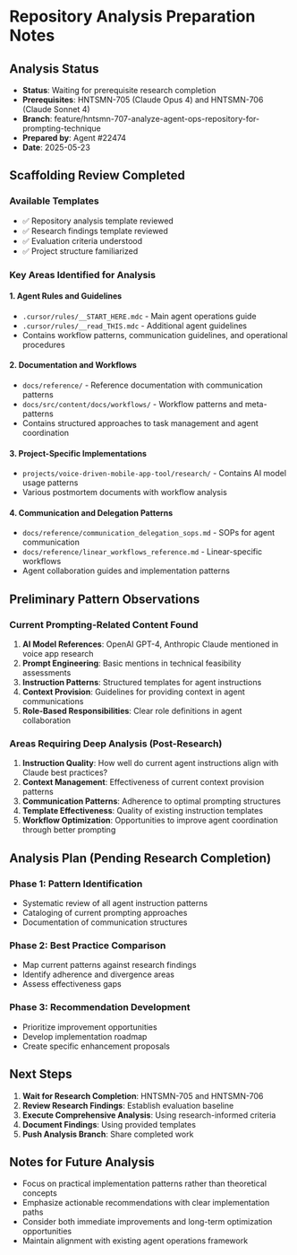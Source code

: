 # Repository Analysis Preparation Notes

## Analysis Status
- **Status**: Waiting for prerequisite research completion
- **Prerequisites**: HNTSMN-705 (Claude Opus 4) and HNTSMN-706 (Claude Sonnet 4)
- **Branch**: feature/hntsmn-707-analyze-agent-ops-repository-for-prompting-technique
- **Prepared by**: Agent #22474
- **Date**: 2025-05-23

## Scaffolding Review Completed

### Available Templates
- ✅ Repository analysis template reviewed
- ✅ Research findings template reviewed  
- ✅ Evaluation criteria understood
- ✅ Project structure familiarized

### Key Areas Identified for Analysis

#### 1. Agent Rules and Guidelines
- `.cursor/rules/__START_HERE.mdc` - Main agent operations guide
- `.cursor/rules/__read_THIS.mdc` - Additional agent guidelines
- Contains workflow patterns, communication guidelines, and operational procedures

#### 2. Documentation and Workflows
- `docs/reference/` - Reference documentation with communication patterns
- `docs/src/content/docs/workflows/` - Workflow patterns and meta-patterns
- Contains structured approaches to task management and agent coordination

#### 3. Project-Specific Implementations
- `projects/voice-driven-mobile-app-tool/research/` - Contains AI model usage patterns
- Various postmortem documents with workflow analysis

#### 4. Communication and Delegation Patterns
- `docs/reference/communication_delegation_sops.md` - SOPs for agent communication
- `docs/reference/linear_workflows_reference.md` - Linear-specific workflows
- Agent collaboration guides and implementation patterns

## Preliminary Pattern Observations

### Current Prompting-Related Content Found
1. **AI Model References**: OpenAI GPT-4, Anthropic Claude mentioned in voice app research
2. **Prompt Engineering**: Basic mentions in technical feasibility assessments
3. **Instruction Patterns**: Structured templates for agent instructions
4. **Context Provision**: Guidelines for providing context in agent communications
5. **Role-Based Responsibilities**: Clear role definitions in agent collaboration

### Areas Requiring Deep Analysis (Post-Research)
1. **Instruction Quality**: How well do current agent instructions align with Claude best practices?
2. **Context Management**: Effectiveness of current context provision patterns
3. **Communication Patterns**: Adherence to optimal prompting structures
4. **Template Effectiveness**: Quality of existing instruction templates
5. **Workflow Optimization**: Opportunities to improve agent coordination through better prompting

## Analysis Plan (Pending Research Completion)

### Phase 1: Pattern Identification
- Systematic review of all agent instruction patterns
- Cataloging of current prompting approaches
- Documentation of communication structures

### Phase 2: Best Practice Comparison
- Map current patterns against research findings
- Identify adherence and divergence areas
- Assess effectiveness gaps

### Phase 3: Recommendation Development
- Prioritize improvement opportunities
- Develop implementation roadmap
- Create specific enhancement proposals

## Next Steps
1. **Wait for Research Completion**: HNTSMN-705 and HNTSMN-706
2. **Review Research Findings**: Establish evaluation baseline
3. **Execute Comprehensive Analysis**: Using research-informed criteria
4. **Document Findings**: Using provided templates
5. **Push Analysis Branch**: Share completed work

## Notes for Future Analysis
- Focus on practical implementation patterns rather than theoretical concepts
- Emphasize actionable recommendations with clear implementation paths
- Consider both immediate improvements and long-term optimization opportunities
- Maintain alignment with existing agent operations framework

